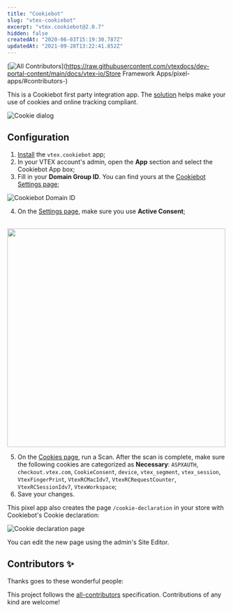 ```yaml
---
title: "Cookiebot"
slug: "vtex-cookiebot"
excerpt: "vtex.cookiebot@2.0.7"
hidden: false
createdAt: "2020-06-03T15:19:30.787Z"
updatedAt: "2021-09-28T13:22:41.852Z"
---
```

<!-- prettier-ignore-start -->
<!-- markdownlint-disable -->
<!-- ALL-CONTRIBUTORS-BADGE:START - Do not remove or modify this section -->
[![All Contributors](https://img.shields.io/badge/all_contributors-0-orange.svg?style=flat-square)](https://raw.githubusercontent.com/vtexdocs/dev-portal-content/main/docs/vtex-io/Store Framework Apps/pixel-apps/#contributors-)
<!-- ALL-CONTRIBUTORS-BADGE:END -->
<!-- markdownlint-enable -->
<!-- prettier-ignore-end -->

This is a Cookiebot first party integration app. The [solution](https://www.cookiebot.com/) helps make your use of cookies and online tracking compliant.

![Cookie dialog](https://raw.githubusercontent.com/vtexdocs/dev-portal-content/main/images/vtex-cookiebot-0.png)

## Configuration

1. [Install](https://vtex.io/docs/recipes/development/installing-an-app/) the `vtex.cookiebot` app;
2. In your VTEX account's admin, open the **App** section and select the Cookiebot App box;
3. Fill in your **Domain Group ID**. You can find yours at the [Cookiebot Settings page](https://manage.cookiebot.com/en/manage);

![Cookiebot Domain ID](https://raw.githubusercontent.com/vtexdocs/dev-portal-content/main/images/vtex-cookiebot-1.png)

4. On the [Settings page](https://manage.cookiebot.com/en/manage), make sure you use **Active Consent**; 

<br/> <img width="500" src="https://raw.githubusercontent.com/vtexdocs/dev-portal-content/main/images/vtex-cookiebot-3.png" />

5. On the [Cookies page](https://manage.cookiebot.com/en/cookies), run a Scan. After the scan is complete, make sure the following cookies are categorized as **Necessary**: `ASPXAUTH`, `checkout.vtex.com`, `CookieConsent`, `device`, `vtex_segment`, `vtex_session`, `VtexFingerPrint`, `VtexRCMacIdv7`, `VtexRCRequestCounter`, `VtexRCSessionIdv7`, `VtexWorkspace`;
6. Save your changes.
   
This pixel app also creates the page `/cookie-declaration` in your store with Cookiebot's Cookie declaration:

![Cookie declaration page](https://raw.githubusercontent.com/vtexdocs/dev-portal-content/main/images/vtex-cookiebot-2.png)

You can edit the new page using the admin's Site Editor.

<!-- DOCS-IGNORE:start -->

## Contributors ✨

Thanks goes to these wonderful people:

<!-- ALL-CONTRIBUTORS-LIST:START - Do not remove or modify this section -->
<!-- prettier-ignore-start -->
<!-- markdownlint-disable -->
<!-- markdownlint-enable -->
<!-- prettier-ignore-end -->
<!-- ALL-CONTRIBUTORS-LIST:END -->

This project follows the [all-contributors](https://github.com/all-contributors/all-contributors) specification. Contributions of any kind are welcome!

<!-- DOCS-IGNORE:end -->